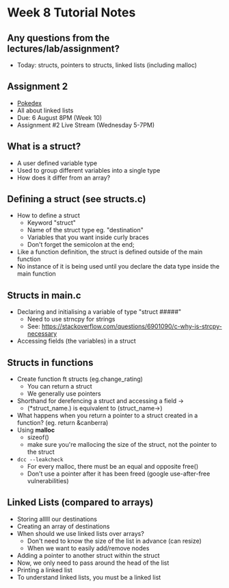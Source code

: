 # Week 8 Tutorial Notes

## Any questions from the lectures/lab/assignment?
* Today: structs, pointers to structs, linked lists (including malloc)

## Assignment 2
* [Pokedex](https://cgi.cse.unsw.edu.au/~cs1511/21T2/assignments/ass2/index.html)
* All about linked lists
* Due: 6 August 8PM (Week 10)
* Assignment #2 Live Stream (Wednesday 5-7PM)

## What is a struct?
* A user defined variable type
* Used to group different variables into a single type
* How does it differ from an array?

## Defining a struct (see structs.c)
 * How to define a struct
   - Keyword "struct"
   - Name of the struct type eg. "destination"
   - Variables that you want inside curly braces
   - Don't forget the semicolon at the end;
 * Like a function definition, the struct is defined outside of the main function 
 * No instance of it is being used until you declare the data type inside the main function 

## Structs in main.c
* Declaring and initialising a variable of type "struct #####"
  - Need to use strncpy for strings
  - See: https://stackoverflow.com/questions/6901090/c-why-is-strcpy-necessary
* Accessing fields (the variables) in a struct

## Structs in functions
* Create function ft structs (eg.change_rating)
  - You can return a struct
  - We generally use pointers
* Shorthand for derefencing a struct and accessing a field ->
  - (*struct_name.) is equivalent to (struct_name->)
* What happens when you return a pointer to a struct created in a function? (eg. return &canberra)
* Using **malloc** 
  - sizeof()
  - make sure you're mallocing the size of the struct, not the pointer to the struct
* `dcc --leakcheck`
  - For every malloc, there must be an equal and opposite free()
  - Don't use a pointer after it has been freed (google use-after-free vulnerabilities)
  
## Linked Lists (compared to arrays)
* Storing alllll our destinations
* Creating an array of destinations
* When should we use linked lists over arrays?
  - Don't need to know the size of the list in advance (can resize)
  - When we want to easily add/remove nodes
* Adding a pointer to another struct within the struct
* Now, we only need to pass around the head of the list
* Printing a linked list
* To understand linked lists, you must be a linked list
